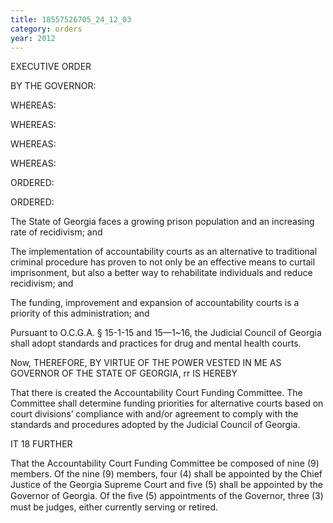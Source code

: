 ```yaml
---
title: 18557526705_24_12_03
category: orders
year: 2012
---
```

 

EXECUTIVE ORDER

BY THE GOVERNOR:

WHEREAS:

WHEREAS:

WHEREAS:

WHEREAS:

ORDERED:

ORDERED:

The State of Georgia faces a growing prison population and an
increasing rate of recidivism; and

The implementation of accountability courts as an alternative to
traditional criminal procedure has proven to not only be an
effective means to curtail imprisonment, but also a better way to
rehabilitate individuals and reduce recidivism; and

The funding, improvement and expansion of accountability courts
is a priority of this administration; and

Pursuant to O.C.G.A. § 15-1-15 and 15—1~16, the Judicial Council of
Georgia shall adopt standards and practices for drug and mental
health courts.

Now, THEREFORE, BY VIRTUE OF THE POWER VESTED IN ME AS
GOVERNOR OF THE STATE OF GEORGIA, rr IS HEREBY

That there is created the Accountability Court Funding Committee.
The Committee shall determine funding priorities for alternative
courts based on court divisions’ compliance with and/or agreement
to comply with the standards and procedures adopted by the
Judicial Council of Georgia.

IT 18 FURTHER

That the Accountability Court Funding Committee be composed of
nine (9) members. Of the nine (9) members, four (4) shall be
appointed by the Chief Justice of the Georgia Supreme Court and
five (5) shall be appointed by the Governor of Georgia. Of the ﬁve
(5) appointments of the Governor, three (3) must be judges, either
currently serving or retired.

